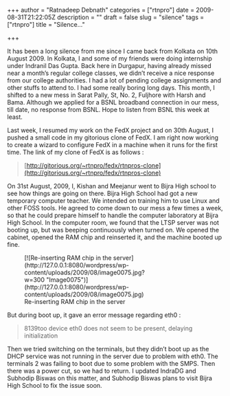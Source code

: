 +++
author = "Ratnadeep Debnath"
categories = ["rtnpro"]
date = 2009-08-31T21:22:05Z
description = ""
draft = false
slug = "silence"
tags = ["rtnpro"]
title = "Silence..."

+++


It has been a long silence from me since I came back from Kolkata on 10th August 2009. In Kolkata, I and some of my friends were doing internship under Indranil Das Gupta. Back here in Durgapur, having already missed near a month’s regular college classes, we didn’t receive a nice response from our college authorities. I had a lot of pending college assignments and other stuffs to attend to. I had some really boring long days. This month, I shifted to a new mess in Sarat Pally, St, No. 2, Fuljhore with Harsh and Bama. Although we applied for a BSNL broadband connection in our mess, till date, no response from BSNL. Hope to listen from BSNL this week at least.

Last week, I resumed my work on the FedX project and on 30th August, I pushed a small code in my gitorious clone of FedX. I am right now working to create a wizard to configure FedX in a machine when it runs for the first time. The link of my clone of FedX is as follows :

> [http://gitorious.org/~rtnpro/fedx/rtnpros-clone](http://gitorious.org/~rtnpro/fedx/rtnpros-clone)

On 31st August, 2009, I, Kishan and Meejanur went to Bijra High school to see how things are going on there. Bijra High School had got a new temporary computer teacher. We intended on training him to use Linux and other FOSS tools. He agreed to come down to our mess a few times a week, so that he could prepare himself to handle the computer laboratory at Bijra High School. In the computer room, we found that the LTSP server was not booting up, but was beeping continuously when turned on. We opened the cabinet, opened the RAM chip and reinserted it, and the machine booted up fine.

<figure class="wp-caption alignright" id="attachment_114" style="width: 300px;">[![Re-inserting RAM chip in the server](http://127.0.0.1:8080/wordpress/wp-content/uploads/2009/08/image0075.jpg?w=300 "Image0075")](http://127.0.0.1:8080/wordpress/wp-content/uploads/2009/08/image0075.jpg)<figcaption class="wp-caption-text">Re-inserting RAM chip in the server</figcaption></figure>But during boot up, it gave an error message regarding eth0 :

> 8139too device eth0 does not seem to be present, delaying initialization

Then we tried switching on the terminals, but they didn’t boot up as the DHCP service was not running in the server due to problem with eth0. The terminals 2 was failing to boot due to some problem with the SMPS. Then there was a power cut, so we had to return. I updated IndraDG and Subhodip Biswas on this matter, and Subhodip Biswas plans to visit Bijra High School to fix the issue soon.

